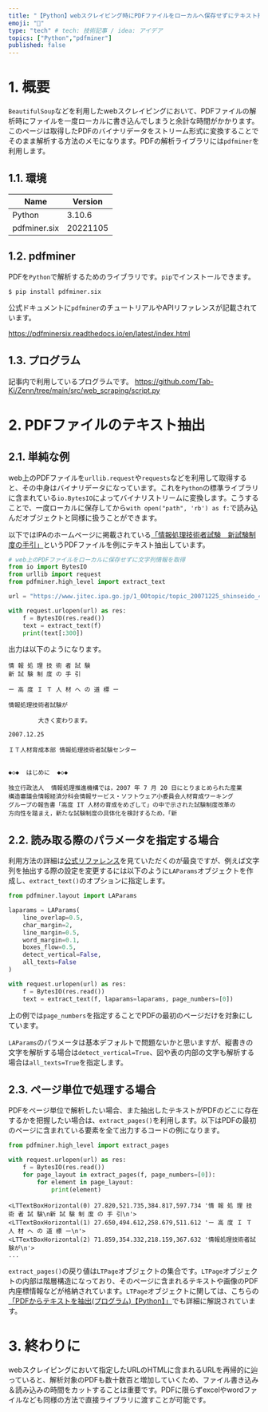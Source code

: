 ```yaml
---
title: "【Python】webスクレイピング時にPDFファイルをローカルへ保存せずにテキスト抽出する"
emoji: "🤖"
type: "tech" # tech: 技術記事 / idea: アイデア
topics: ["Python","pdfminer"]
published: false
---
```

# 1. 概要

`BeautifulSoup`などを利用したwebスクレイピングにおいて、PDFファイルの解析時にファイルを一度ローカルに書き込んでしまうと余計な時間がかかります。このページは取得したPDFのバイナリデータをストリーム形式に変換することでそのまま解析する方法のメモになります。PDFの解析ライブラリには`pdfminer`を利用します。

## 1.1. 環境

|Name|Version|
|----|----|
|Python|3.10.6|
|pdfminer.six|20221105|

## 1.2. pdfminer

PDFを`Python`で解析するためのライブラリです。`pip`でインストールできます。

```bash:terminal
$ pip install pdfminer.six
```

公式ドキュメントに`pdfminer`のチュートリアルやAPIリファレンスが記載されています。

https://pdfminersix.readthedocs.io/en/latest/index.html

## 1.3. プログラム

記事内で利用しているプログラムです。
https://github.com/Tab-Ki/Zenn/tree/main/src/web_scraping/script.py

# 2. PDFファイルのテキスト抽出
## 2.1. 単純な例
web上のPDFファイルを`urllib.request`や`requests`などを利用して取得すると、その中身はバイナリデータになっています。これを`Python`の標準ライブラリに含まれている`io.BytesIO`によってバイナリストリームに変換します。こうすることで、一度ローカルに保存してから`with open("path", 'rb') as f:`で読み込んだオブジェクトと同様に扱うことができます。

以下ではIPAのホームページに掲載されている[「情報処理技術者試験　新試験制度の手引」](https://www.jitec.ipa.go.jp/1_00topic/topic_20071225_shinseido_4.pdf)というPDFファイルを例にテキスト抽出しています。

```Python:script.py
# web上のPDFファイルをローカルに保存せずに文字列情報を取得
from io import BytesIO
from urllib import request
from pdfminer.high_level import extract_text

url = "https://www.jitec.ipa.go.jp/1_00topic/topic_20071225_shinseido_4.pdf"

with request.urlopen(url) as res:
    f = BytesIO(res.read())
    text = extract_text(f)
    print(text[:300])
```

出力は以下のようになります。

```Text:outputs
情 報 処 理 技 術 者 試 験
新 試 験 制 度 の 手 引

ー 高 度 Ｉ Ｔ 人 材 へ の 道 標 ー

情報処理技術者試験が

　　　　　大きく変わります。

2007.12.25

ＩＴ人材育成本部 情報処理技術者試験センター

 
◆◇◆  はじめに  ◆◇◆ 

独立行政法人  情報処理推進機構では，2007 年 7 月 20 日にとりまとめられた産業
構造審議会情報経済分科会情報サービス・ソフトウェア小委員会人材育成ワーキング
グループの報告書「高度 IT 人材の育成をめざして」の中で示された試験制度改革の
方向性を踏まえ，新たな試験制度の具体化を検討するため，「新
```

## 2.2. 読み取る際のパラメータを指定する場合

利用方法の詳細は[公式リファレンス](https://pdfminersix.readthedocs.io/en/latest/reference/highlevel.html#extract-text)を見ていただくのが最良ですが、例えば文字列を抽出する際の設定を変更するには以下のように`LAParams`オブジェクトを作成し、`extract_text()`のオプションに指定します。

```Python:script.py
from pdfminer.layout import LAParams

laparams = LAParams(
    line_overlap=0.5,
    char_margin=2,
    line_margin=0.5,
    word_margin=0.1,
    boxes_flow=0.5,
    detect_vertical=False,
    all_texts=False
)

with request.urlopen(url) as res:
    f = BytesIO(res.read())
    text = extract_text(f, laparams=laparams, page_numbers=[0])
```

上の例では`page_numbers`を指定することでPDFの最初のページだけを対象にしています。

`LAParams`のパラメータは基本デフォルトで問題ないかと思いますが、縦書きの文字を解析する場合は`detect_vertical=True`、図や表の内部の文字も解析する場合は`all_texts=True`を指定します。

## 2.3. ページ単位で処理する場合

PDFをページ単位で解析したい場合、また抽出したテキストがPDFのどこに存在するかを把握したい場合は、`extract_pages()`を利用します。以下はPDFの最初のページに含まれている要素を全て出力するコードの例になります。

```Python:script.py
from pdfminer.high_level import extract_pages

with request.urlopen(url) as res:
    f = BytesIO(res.read())
    for page_layout in extract_pages(f, page_numbers=[0]):
        for element in page_layout:
            print(element)
```

```Text:outputs
<LTTextBoxHorizontal(0) 27.820,521.735,384.817,597.734 '情 報 処 理 技 術 者 試 験\n新 試 験 制 度 の 手 引\n'>
<LTTextBoxHorizontal(1) 27.650,494.612,258.679,511.612 'ー 高 度 Ｉ Ｔ 人 材 へ の 道 標 ー\n'>
<LTTextBoxHorizontal(2) 71.859,354.332,218.159,367.632 '情報処理技術者試験が\n'>
...
```

`extract_pages()`の戻り値は`LTPage`オブジェクトの集合です。`LTPage`オブジェクトの内部は階層構造になっており、そのページに含まれるテキストや画像のPDF内座標情報などが格納されています。`LTPage`オブジェクトに関しては、こちらの[「PDFからテキストを抽出(プログラム)【Python】」](https://juu7g.hatenablog.com/entry/Python/PDF/program#LTPage%E3%82%AA%E3%83%96%E3%82%B8%E3%82%A7%E3%82%AF%E3%83%88%E3%81%AB%E3%81%A4%E3%81%84%E3%81%A6)でも詳細に解説されています。

# 3. 終わりに

webスクレイピングにおいて指定したURLのHTMLに含まれるURLを再帰的に辿っていると、解析対象のPDFも数十数百と増加していくため、ファイル書き込み＆読み込みの時間をカットすることは重要です。PDFに限らずexcelやwordファイルなども同様の方法で直接ライブラリに渡すことが可能です。